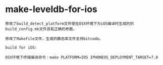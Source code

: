 # make-leveldb-for-ios

    修改了build_detect_platform文件使在OSX环境下为iOS编译时生成的的build_config.mk文件具有正确的参数。

    修改了Makefile文件，生成的静态库文件支持bitcode。

    build for iOS:

    OSX环境下终端编译命令：make PLATFORM=IOS IPHONEOS_DEPLOYMENT_TARGET=7.0
